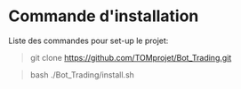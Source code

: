 # Commande d'installation

Liste des commandes pour set-up le projet:  

> git clone https://github.com/TOMprojet/Bot_Trading.git  

> bash ./Bot_Trading/install.sh
